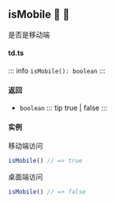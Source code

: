 ## isMobile :tada: :100: 
是否是移动端
#### td.ts
::: info
`isMobile(): boolean`
:::
#### 返回 
- `boolean` 
::: tip
true | false
:::
#### 实例 
移动端访问


```ts
isMobile() // => true
```
桌面端访问


```ts
isMobile() // => false
```
